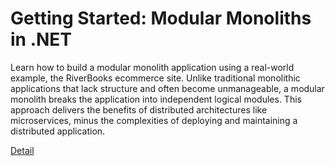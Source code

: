 # Getting Started: Modular Monoliths in .NET

Learn how to build a modular monolith application using a real-world example, the RiverBooks ecommerce site. Unlike traditional monolithic applications that lack structure and often become unmanageable, a modular monolith breaks the application into independent logical modules. This approach delivers the benefits of distributed architectures like microservices, minus the complexities of deploying and maintaining a distributed application. 

[Detail](https://eduitfree.com/courses/getting-started-modular-monoliths-in-net)